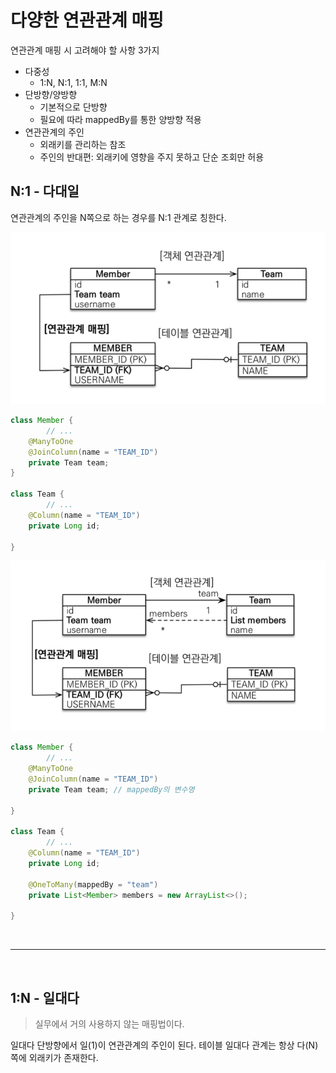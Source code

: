 # 다양한 연관관계 매핑

연관관계 매핑 시 고려해야 할 사항 3가지
- 다중성
    - 1:N, N:1, 1:1, M:N
- 단방향/양방향
    - 기본적으로 단방향
    - 필요에 따라 mappedBy를 통한 양방향 적용
- 연관관계의 주인
    - 외래키를 관리하는 참조
    - 주인의 반대편: 외래키에 영향을 주지 못하고 단순 조회만 허용

## N:1 - 다대일
연관관계의 주인을 N쪽으로 하는 경우를 N:1 관계로 칭한다.


<img src="/assets/images/JPA/n_1_relation1.png">

```Java
class Member {
		// ...
	@ManyToOne
	@JoinColumn(name = "TEAM_ID")
	private Team team;
}

class Team {
		// ...
	@Column(name = "TEAM_ID")
	private Long id;

}
```

<img src="/assets/images/JPA/n_1_relation2.png">

```Java
class Member {
		// ...
	@ManyToOne
	@JoinColumn(name = "TEAM_ID")
	private Team team; // mappedBy의 변수명
	
}

class Team {
		// ...
	@Column(name = "TEAM_ID")
	private Long id;

	@OneToMany(mappedBy = "team")
	private List<Member> members = new ArrayList<>();

}
```

<br>

---

<br>

## 1:N - 일대다

> 실무에서 거의 사용하지 않는 매핑법이다.

일대다 단방향에서 일(1)이 연관관계의 주인이 된다. 테이블 일대다 관계는 항상 다(N)쪽에 외래키가 존재한다.
